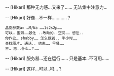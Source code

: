 -- [Hikari] 那种无力感…又来了…… 无法集中注意力…

-- [Hikari] 好像…不一样…………？

```
晶胞参数a= …M/Na ……1s2s2p……
可以… 蜜蜂……娘化 ..改动的..空间…… 想法..
你作业… shabby…… 怎么做到.. 半小时……
查找图片… 通话.. 结束…… 早餐……
不… 再..什么…？……
```

-- [Hikari] 服务器…还在运行…… 只是基本..不可用……

-- [Hikari] 这样…可以..吗…？
